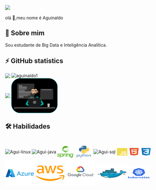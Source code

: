 <img width=20% src="https://myoctocat.com/assets/images/base-octocat.svg"/>   


olá 👋,meu nome é Aguinaldo</h1>
## 🚀 Sobre mim
Sou estudante de Big Data e Inteligência Analítica.


## ⚡ GitHub statistics
<div style="display: inline_block">
<img align="center" width="47.2%" src="https://github-readme-stats.vercel.app/api?username=aguinaldo1&count_private=true&show_icons=true&theme=defaut" /> 
<img align="center" width="50%" src="https://github-readme-streak-stats.herokuapp.com/?user=aguinaldo1&" alt="aguinaldo1" />
</div>

<div style="display: inline_block">
<img align="center" width="47.2%" src="https://github-readme-stats.vercel.app/api/top-langs/?username=aguinaldo1&layout=compact&theme=defaut" />
<img  align="center" width="30.0%"src="https://github.com/ValdirCezar/Autenticacao-Tokens-JWT/blob/master/src/imd-readme.gif?raw=true" />
  
</div>

 ## 🛠 Habilidades
  <div style="display: inline_block"><br> 
  <img align="center" alt="Agui-linux" height="35" width="45" src="https://cdn.jsdelivr.net/gh/devicons/devicon/icons/linux/linux-original.svg">
  <img align="center" alt="Agui-java" height="55" width="55" src="https://cdn.jsdelivr.net/gh/devicons/devicon/icons/java/java-original-wordmark.svg">
  <img align="center" alt="Agui-spring" height="55" width="55" src="https://raw.githubusercontent.com/devicons/devicon/master/icons/spring/spring-original-wordmark.svg">
  <img align="center" alt="Agui-python" height="40" width="55" src="https://raw.githubusercontent.com/devicons/devicon/master/icons/python/python-original-wordmark.svg">
  <img align="center" alt="Agui-sql" height="30" width="35" src="https://user-images.githubusercontent.com/49000442/139517363-a561d54c-7993-4b8d-8a1d-742374258cab.png">
  <img align="center" alt="Agui-Js" height="25" width="35" src="https://raw.githubusercontent.com/devicons/devicon/master/icons/javascript/javascript-plain.svg"> 
  <img align="center" alt="Agui-HTML" height="25" width="35" src="https://raw.githubusercontent.com/devicons/devicon/master/icons/html5/html5-original.svg">
  <img align="center" alt="Agui-CSS" height="25" width="35" src="https://raw.githubusercontent.com/devicons/devicon/master/icons/css3/css3-original.svg">  
  <img align="center" alt="Agui-azure" height="85" width="95" src="https://raw.githubusercontent.com/devicons/devicon/master/icons/azure/azure-original-wordmark.svg">
  <img align="center" alt="Agui-aws" height="85" width="95" src="https://raw.githubusercontent.com/devicons/devicon/master/icons/amazonwebservices/amazonwebservices-plain-wordmark.svg">
  <img align="center" alt="Agui-gcp" height="85" width="95" src="https://raw.githubusercontent.com/devicons/devicon/master/icons/googlecloud/googlecloud-original-wordmark.svg">
  <img align="center" alt="Agui-docker" height="55" width="100" src="https://raw.githubusercontent.com/devicons/devicon/master/icons/docker/docker-original.svg">
  <img align="center" alt="Agui-kubernetes" height="45" width="70" src="https://raw.githubusercontent.com/devicons/devicon/master/icons/kubernetes/kubernetes-plain-wordmark.svg">
